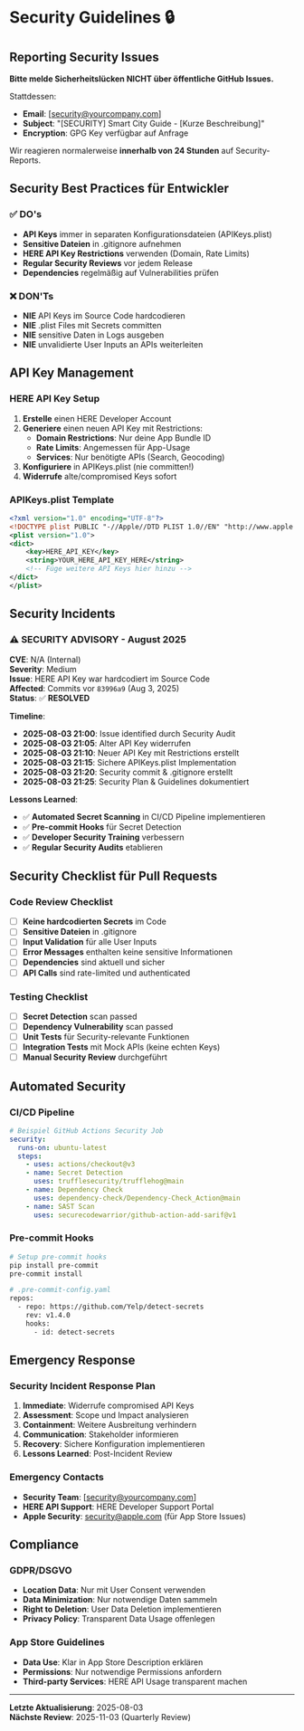 # Security Guidelines 🔒

## Reporting Security Issues

**Bitte melde Sicherheitslücken NICHT über öffentliche GitHub Issues.**

Stattdessen:
- **Email**: [security@yourcompany.com]  
- **Subject**: "[SECURITY] Smart City Guide - [Kurze Beschreibung]"
- **Encryption**: GPG Key verfügbar auf Anfrage

Wir reagieren normalerweise **innerhalb von 24 Stunden** auf Security-Reports.

## Security Best Practices für Entwickler

### ✅ DO's
- **API Keys** immer in separaten Konfigurationsdateien (APIKeys.plist)
- **Sensitive Dateien** in .gitignore aufnehmen
- **HERE API Key Restrictions** verwenden (Domain, Rate Limits)
- **Regular Security Reviews** vor jedem Release
- **Dependencies** regelmäßig auf Vulnerabilities prüfen

### ❌ DON'Ts  
- **NIE** API Keys im Source Code hardcodieren
- **NIE** .plist Files mit Secrets committen
- **NIE** sensitive Daten in Logs ausgeben
- **NIE** unvalidierte User Inputs an APIs weiterleiten

## API Key Management

### HERE API Key Setup
1. **Erstelle** einen HERE Developer Account
2. **Generiere** einen neuen API Key mit Restrictions:
   - **Domain Restrictions**: Nur deine App Bundle ID
   - **Rate Limits**: Angemessen für App-Usage  
   - **Services**: Nur benötigte APIs (Search, Geocoding)
3. **Konfiguriere** in APIKeys.plist (nie committen!)
4. **Widerrufe** alte/compromised Keys sofort

### APIKeys.plist Template
```xml
<?xml version="1.0" encoding="UTF-8"?>
<!DOCTYPE plist PUBLIC "-//Apple//DTD PLIST 1.0//EN" "http://www.apple.com/DTDs/PropertyList-1.0.dtd">
<plist version="1.0">
<dict>
    <key>HERE_API_KEY</key>
    <string>YOUR_HERE_API_KEY_HERE</string>
    <!-- Füge weitere API Keys hier hinzu -->
</dict>
</plist>
```

## Security Incidents

### ⚠️ SECURITY ADVISORY - August 2025
**CVE**: N/A (Internal)  
**Severity**: Medium  
**Issue**: HERE API Key war hardcodiert im Source Code  
**Affected**: Commits vor `83996a9` (Aug 3, 2025)  
**Status**: ✅ **RESOLVED**  

**Timeline**:
- **2025-08-03 21:00**: Issue identified durch Security Audit
- **2025-08-03 21:05**: Alter API Key widerrufen
- **2025-08-03 21:10**: Neuer API Key mit Restrictions erstellt  
- **2025-08-03 21:15**: Sichere APIKeys.plist Implementation
- **2025-08-03 21:20**: Security commit & .gitignore erstellt
- **2025-08-03 21:25**: Security Plan & Guidelines dokumentiert

**Lessons Learned**:
- ✅ **Automated Secret Scanning** in CI/CD Pipeline implementieren
- ✅ **Pre-commit Hooks** für Secret Detection
- ✅ **Developer Security Training** verbessern
- ✅ **Regular Security Audits** etablieren

## Security Checklist für Pull Requests

### Code Review Checklist
- [ ] **Keine hardcodierten Secrets** im Code
- [ ] **Sensitive Dateien** in .gitignore 
- [ ] **Input Validation** für alle User Inputs
- [ ] **Error Messages** enthalten keine sensitive Informationen
- [ ] **Dependencies** sind aktuell und sicher
- [ ] **API Calls** sind rate-limited und authenticated

### Testing Checklist  
- [ ] **Secret Detection** scan passed
- [ ] **Dependency Vulnerability** scan passed
- [ ] **Unit Tests** für Security-relevante Funktionen
- [ ] **Integration Tests** mit Mock APIs (keine echten Keys)
- [ ] **Manual Security Review** durchgeführt

## Automated Security

### CI/CD Pipeline
```yaml
# Beispiel GitHub Actions Security Job
security:
  runs-on: ubuntu-latest
  steps:
    - uses: actions/checkout@v3
    - name: Secret Detection
      uses: trufflesecurity/trufflehog@main
    - name: Dependency Check
      uses: dependency-check/Dependency-Check_Action@main
    - name: SAST Scan
      uses: securecodewarrior/github-action-add-sarif@v1
```

### Pre-commit Hooks
```bash
# Setup pre-commit hooks
pip install pre-commit
pre-commit install

# .pre-commit-config.yaml
repos:
  - repo: https://github.com/Yelp/detect-secrets
    rev: v1.4.0
    hooks:
      - id: detect-secrets
```

## Emergency Response

### Security Incident Response Plan
1. **Immediate**: Widerrufe compromised API Keys
2. **Assessment**: Scope und Impact analysieren  
3. **Containment**: Weitere Ausbreitung verhindern
4. **Communication**: Stakeholder informieren
5. **Recovery**: Sichere Konfiguration implementieren
6. **Lessons Learned**: Post-Incident Review

### Emergency Contacts
- **Security Team**: [security@yourcompany.com]
- **HERE API Support**: HERE Developer Support Portal
- **Apple Security**: security@apple.com (für App Store Issues)

## Compliance

### GDPR/DSGVO
- **Location Data**: Nur mit User Consent verwenden
- **Data Minimization**: Nur notwendige Daten sammeln
- **Right to Deletion**: User Data Deletion implementieren
- **Privacy Policy**: Transparent Data Usage offenlegen

### App Store Guidelines
- **Data Use**: Klar in App Store Description erklären
- **Permissions**: Nur notwendige Permissions anfordern
- **Third-party Services**: HERE API Usage transparent machen

---

**Letzte Aktualisierung**: 2025-08-03  
**Nächste Review**: 2025-11-03 (Quarterly Review)